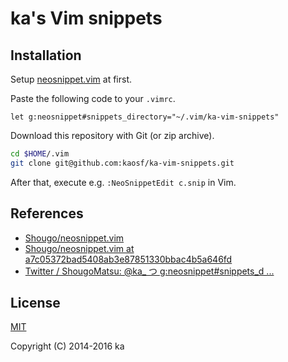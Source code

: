 # ka's Vim snippets

## Installation

Setup [neosnippet.vim](https://github.com/Shougo/neosnippet.vim) at first.

Paste the following code to your `.vimrc`.

```vim
let g:neosnippet#snippets_directory="~/.vim/ka-vim-snippets"
```

Download this repository with Git (or zip archive).

```sh
cd $HOME/.vim
git clone git@github.com:kaosf/ka-vim-snippets.git
```

After that, execute e.g. `:NeoSnippetEdit c.snip` in Vim.

## References

* [Shougo/neosnippet.vim](https://github.com/Shougo/neosnippet.vim)
* [Shougo/neosnippet.vim at a7c05372bad5408ab3e87851330bbac4b5a646fd](https://github.com/Shougo/neosnippet.vim/tree/a7c05372bad5408ab3e87851330bbac4b5a646fd#configuration)
* [Twitter / ShougoMatsu: @ka_ つ g:neosnippet#snippets_d ...](https://twitter.com/ShougoMatsu/status/470595619237548032)

## License

[MIT](http://opensource.org/licenses/MIT)

Copyright (C) 2014-2016 ka

